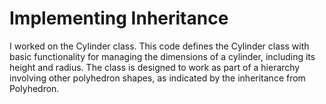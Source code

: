 # Implementing Inheritance 
I worked on the Cylinder class. This code defines the Cylinder class with basic functionality for 
managing the dimensions of a cylinder, including its height and radius. The class is designed to 
work as part of a hierarchy involving other polyhedron shapes, as indicated by the inheritance from Polyhedron.
